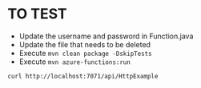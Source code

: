 # TO TEST

- Update the username and password in Function.java
- Update the file that needs to be deleted
- Execute ```mvn clean package -DskipTests```
- Execute ```mvn azure-functions:run```
  
```curl
curl http://localhost:7071/api/HttpExample
```

